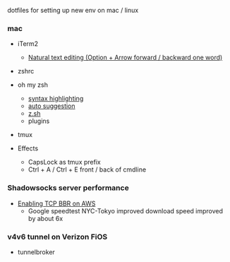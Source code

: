 dotfiles for setting up new env on mac / linux

### mac

* iTerm2
  * [Natural text editing (Option + Arrow forward / backward one word)](https://apple.stackexchange.com/questions/154292/iterm-going-one-word-backwards-and-forwards)
* zshrc
* oh my zsh
  * [syntax highlighting](https://github.com/zsh-users/zsh-syntax-highlighting)
  * [auto suggestion](https://github.com/zsh-users/zsh-autosuggestions)
  * [z.sh](https://github.com/rupa/z)
  * plugins
* tmux

* Effects
  * CapsLock as tmux prefix
  * Ctrl + A / Ctrl + E front / back of cmdline

### Shadowsocks server performance

* [Enabling TCP BBR on AWS](https://aws.amazon.com/amazon-linux-ami/2017.09-release-notes/)
  * Google speedtest NYC-Tokyo improved download speed improved by about 6x

### v4v6 tunnel on Verizon FiOS

* tunnelbroker
